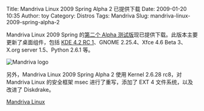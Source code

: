 Title: Mandriva Linux 2009 Spring Alpha 2 已提供下载
Date: 2009-01-20 10:35
Author: toy
Category: Distros
Tags: Mandriva
Slug: mandriva-linux-2009-spring-alpha-2

Mandriva Linux 2009 Spring 的[第二个 Alpha
测试版](http://blog.mandriva.com/2009/01/19/mandriva-linux-2009-spring-alpha2-release-available/)现已提供下载。此版本主要更新了桌面组件，包括
[KDE 4.2 RC
1](http://linuxtoy.org/archives/kde-414-and-42-rc.html)、GNOME
2.25.4、Xfce 4.6 Beta 3、X.org server 1.5、Python 2.6.1 等。

![Mandriva logo](http://i.linuxtoy.org/i/2007/12/mandriva-logo.jpg)

另外，Mandriva Linux 2009 Spring Alpha 2 使用 Kernel 2.6.28 rc8，对
Mandriva Linux 的安全框架 msec 进行了重写，添加了 EXT 4
文件系统，以及改进了 Diskdrake。

[Mandriva Linux](http://wiki.mandriva.com/en/2009.1_Alpha_2)
